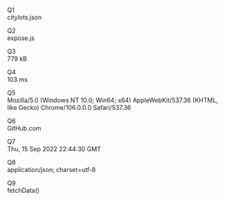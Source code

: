 Q1  
citylots.json  

Q2  
expose.js  

Q3  
779 kB  

Q4  
103 ms  

Q5  
Mozilla/5.0 (Windows NT 10.0; Win64; x64) AppleWebKit/537.36 (KHTML, like Gecko) Chrome/106.0.0.0 Safari/537.36  

Q6  
GitHub.com  

Q7  
Thu, 15 Sep 2022 22:44:30 GMT  

Q8  
application/json; charset=utf-8  

Q9  
fetchData()  
